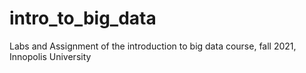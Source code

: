 # intro_to_big_data
Labs and Assignment of the introduction to big data course, fall 2021, Innopolis University

